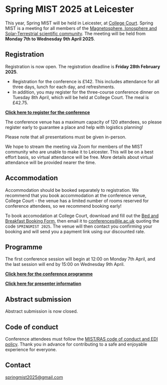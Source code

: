 # Spring MIST 2025 at Leicester
This year, Spring MIST will be held in Leicester, at [College Court](directions.md). Spring MIST is a meeting for all members of the [Magnetosphere, Ionosphere and Solar-Terrestrial scientific community](https://www.mist.ac.uk/). The meeting will be held from **Monday 7th to Wednesday 9th April 2025**.

## Registration
Registration is now open. The registration deadline is **Friday 28th February 2025**.

- Registration for the conference is £142. This includes attendance for all three days, lunch for each day, and refreshments. 
- In addition, you may register for the three-course conference dinner on Tuesday 8th April, which will be held at College Court. The meal is £42.75. 

**[Click here to register for the conference](https://shop.le.ac.uk/conferences-and-events/leicester-conferences/physics-and-astronomy/spring-mist-2025)**

The conference venue has a maximum capacity of 120 attendees, so please register early to guarantee a place and help with logistics planning!

Please note that all presentations must be given in-person.

We hope to stream the meeting via Zoom for members of the MIST community who are unable to make it to Leicester. This will be on a best effort basis, so virtual attendance will be free. More details about virtual attendance will be provided nearer the time.

## Accommodation
Accommodation should be booked separately to registration. We recommend that you book accommodation at the conference venue, College Court - the venue has a limited number of rooms reserved for conference attendees, so we recommend booking early!

To book accomodation at College Court, download and fill out the [Bed and Breakfast Booking Form](College_Court_booking_form.pdf), then email it to conferences@le.ac.uk quoting the code `SPRINGMIST 2025`. The venue will then contact you confirming your booking and will send you a payment link using our discounted rate.

## Programme
The first conference session will begin at 12:00 on Monday 7th April, and the last session will end by 15:00 on Wednesday 9th April.

**[Click here for the conference programme](programme.md)**

**[Click here for presenter information](presentation_details.md)**

## Abstract submission
Abstract submission is now closed.

## Code of conduct
Conference attendees must follow the [MIST/RAS code of conduct and EDI policy]( https://www.mist.ac.uk/community/conduct-and-support). Thank you in advance for contributing to a safe and enjoyable experience for everyone.

## Contact
springmist2025@gmail.com
